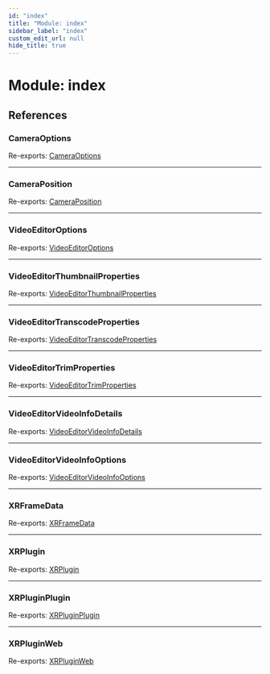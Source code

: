 ```yaml
---
id: "index"
title: "Module: index"
sidebar_label: "index"
custom_edit_url: null
hide_title: true
---
```


# Module: index

## References

### CameraOptions

Re-exports: [CameraOptions](../interfaces/definitions.cameraoptions.md)

___

### CameraPosition

Re-exports: [CameraPosition](definitions.md#cameraposition)

___

### VideoEditorOptions

Re-exports: [VideoEditorOptions](definitions.md#videoeditoroptions)

___

### VideoEditorThumbnailProperties

Re-exports: [VideoEditorThumbnailProperties](../interfaces/definitions.videoeditorthumbnailproperties.md)

___

### VideoEditorTranscodeProperties

Re-exports: [VideoEditorTranscodeProperties](../interfaces/definitions.videoeditortranscodeproperties.md)

___

### VideoEditorTrimProperties

Re-exports: [VideoEditorTrimProperties](../interfaces/definitions.videoeditortrimproperties.md)

___

### VideoEditorVideoInfoDetails

Re-exports: [VideoEditorVideoInfoDetails](../interfaces/definitions.videoeditorvideoinfodetails.md)

___

### VideoEditorVideoInfoOptions

Re-exports: [VideoEditorVideoInfoOptions](../interfaces/definitions.videoeditorvideoinfooptions.md)

___

### XRFrameData

Re-exports: [XRFrameData](../interfaces/definitions.xrframedata.md)

___

### XRPlugin

Re-exports: [XRPlugin](web.md#xrplugin)

___

### XRPluginPlugin

Re-exports: [XRPluginPlugin](../interfaces/definitions.xrpluginplugin.md)

___

### XRPluginWeb

Re-exports: [XRPluginWeb](../classes/web.xrpluginweb.md)
